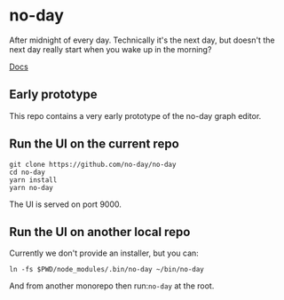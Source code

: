 # no-day

After midnight of every day. Technically it's the next day, but doesn't the next day really start when you wake up in the morning?

[Docs](https://no-day.github.io/no-day)

## Early prototype

This repo contains a very early prototype of the no-day graph editor.

## Run the UI on the current repo

```
git clone https://github.com/no-day/no-day
cd no-day
yarn install
yarn no-day
```

The UI is served on port 9000.

## Run the UI on another local repo

Currently we don't provide an installer, but you can:

```
ln -fs $PWD/node_modules/.bin/no-day ~/bin/no-day
```

And from another monorepo then run:`no-day` at the root.
